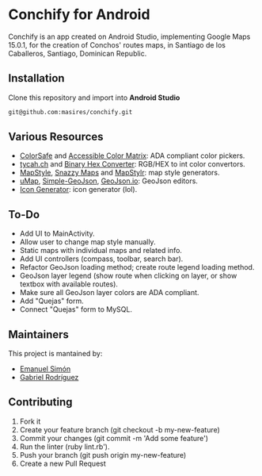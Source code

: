# Conchify for Android
Conchify is an app created on Android Studio, implementing Google Maps 15.0.1, for the creation of Conchos' routes maps, in Santiago de los Caballeros, Santiago, Dominican Republic.



## Installation
Clone this repository and import into **Android Studio**
```bash
git@github.com:masires/conchify.git
```


## Various Resources
* [ColorSafe](http://colorsafe.co/) and [Accessible Color Matrix](https://toolness.github.io/accessible-color-matrix/): ADA compliant color pickers.
* [tycah.ch](https://www.tydac.ch/color/) and [Binary Hex Converter](https://www.binaryhexconverter.com/hex-to-decimal-converter): RGB/HEX to int color convertors.
* [MapStyle](https://mapstyle.withgoogle.com/), [Snazzy Maps](https://snazzymaps.com/) and [MapStylr](http://www.mapstylr.com/): map style generators.
* [uMap](http://umap.openstreetmap.fr/en/map/new), [Simple-GeoJson](https://tomscholz.github.io/geojson-editor/), [GeoJson.io](http://geojson.io): GeoJson editors.
* [Icon Generator](https://romannurik.github.io/AndroidAssetStudio/icons-launcher.html): icon generator (lol).


## To-Do
* Add UI to MainActivity.
* Allow user to change map style manually.
* Static maps with individual maps and related info.
* Add UI controllers (compass, toolbar, search bar).
* Refactor GeoJson loading method; create route legend loading method.
* GeoJson layer legend (show route when clicking on layer, or show textbox with available routes).
* Make sure all GeoJson layer colors are ADA compliant.
* Add "Quejas" form.
* Connect "Quejas" form to MySQL.


## Maintainers
This project is mantained by:
* [Emanuel Simón](https://github.com/masires)
* [Gabriel Rodríguez](https://github.com/Garoto0518)


## Contributing
1. Fork it
2. Create your feature branch (git checkout -b my-new-feature)
3. Commit your changes (git commit -m 'Add some feature')
4. Run the linter (ruby lint.rb').
5. Push your branch (git push origin my-new-feature)
6. Create a new Pull Request
